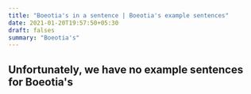 ```yaml
---
title: "Boeotia's in a sentence | Boeotia's example sentences"
date: 2021-01-20T19:57:50+05:30
draft: falses
summary: "Boeotia's"
---
```

## Unfortunately, we have no example sentences for Boeotia's                 

